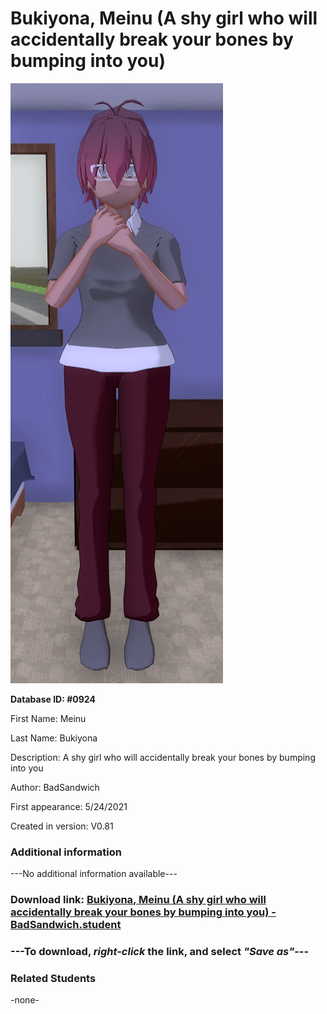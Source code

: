 # Bukiyona, Meinu (A shy girl who will accidentally break your bones by bumping into you)

<img src="../../Files/Images/Bukiyona, Meinu (A shy girl who will accidentally break your bones by bumping into you).png" title="Bukiyona, Meinu (A shy girl who will accidentally break your bones by bumping into you) - BadSandwich">

**Database ID: #0924**

First Name: Meinu

Last Name: Bukiyona

Description: A shy girl who will accidentally break your bones by bumping into you

Author: BadSandwich

First appearance: 5/24/2021

Created in version: V0.81

### Additional information

---No additional information available---

### Download link: <a href="https://raw.githubusercontent.com/Arbiter1223/Daigaku-Gurashi-Custom-Students/master/Files/Student%20Files/Bukiyona%2C%20Meinu%20(A%20shy%20girl%20who%20will%20accidentally%20break%20your%20bones%20by%20bumping%20into%20you)%20-%20BadSandwich.student">Bukiyona, Meinu (A shy girl who will accidentally break your bones by bumping into you) - BadSandwich.student</a>

### ---**To download, _right-click_ the link, and select _"Save as"_**---

### Related Students

-none-
